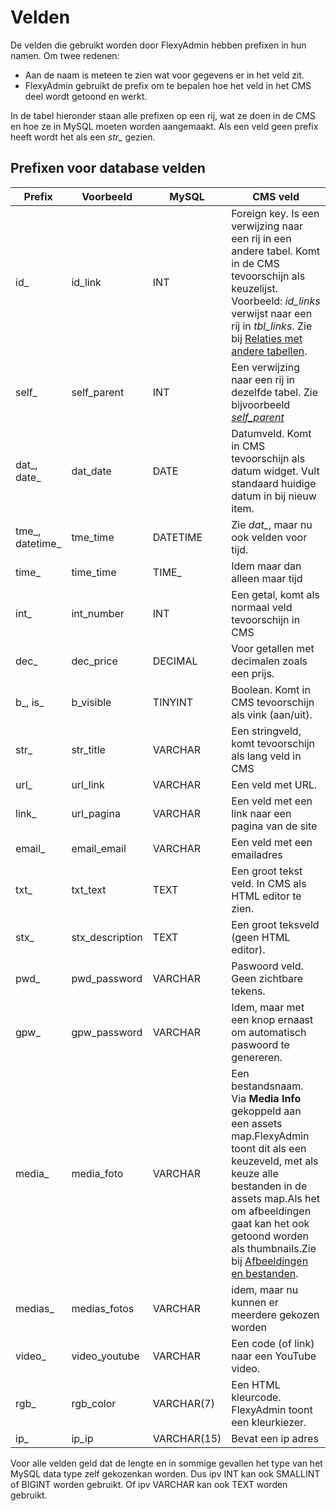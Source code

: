 # Velden

De velden die gebruikt worden door FlexyAdmin hebben prefixen in hun namen. Om twee redenen:

- Aan de naam is meteen te zien wat voor gegevens er in het veld zit.
- FlexyAdmin gebruikt de prefix om te bepalen hoe het veld in het CMS deel wordt getoond en werkt.

In de tabel hieronder staan alle prefixen op een rij, wat ze doen in de CMS en hoe ze in MySQL moeten worden aangemaakt.
Als een veld geen prefix heeft wordt het als een *str_* gezien.

Prefixen voor database velden
-----------------------------


**Prefix**      |**Voorbeeld**          |**MySQL**    |**CMS veld**   
----------------|-----------------------|-------------|---------------
id_             |id_link                |INT          |Foreign key. Is een verwijzing naar een rij in een andere tabel. Komt in de CMS tevoorschijn als keuzelijst. Voorbeeld: *id_links* verwijst naar een rij in *tbl_links*. Zie bij <a href="index.html#section_relaties">Relaties met andere tabellen</a>.
self_           |self_parent            |INT          |Een verwijzing naar een rij in dezelfde tabel. Zie bijvoorbeeld <a href="index.html#section_speciale_velden">*self_parent*</a>
dat_, date_     |dat_date               |DATE         |Datumveld. Komt in CMS tevoorschijn als datum widget. Vult standaard huidige datum in bij nieuw item.
tme_, datetime_ |tme_time               |DATETIME     |Zie *dat_*, maar nu ook velden voor tijd.
time_           |time_time              |TIME_        |Idem maar dan alleen maar tijd
int_            |int_number             |INT          |Een getal, komt als normaal veld tevoorschijn in CMS
dec_            |dec_price              |DECIMAL      |Voor getallen met decimalen zoals een prijs.
b_, is_         |b_visible              |TINYINT      |Boolean. Komt in CMS tevoorschijn als vink (aan/uit).
str_            |str_title              |VARCHAR      |Een stringveld, komt tevoorschijn als lang veld in CMS
url_            |url_link               |VARCHAR      |Een veld met URL.
link_						|url_pagina							|VARCHAR			|Een veld met een link naar een pagina van de site
email_          |email_email            |VARCHAR      |Een veld met een emailadres
txt_            |txt_text               |TEXT         |Een groot tekst veld. In CMS als HTML editor te zien.
stx_            |stx_description        |TEXT         |Een groot teksveld (geen HTML editor).
pwd_            |pwd_password           |VARCHAR      |Paswoord veld. Geen zichtbare tekens.
gpw_            |gpw_password           |VARCHAR      |Idem, maar met een knop ernaast om automatisch paswoord te genereren.
media_          |media_foto             |VARCHAR      |Een bestandsnaam. Via **Media Info** gekoppeld aan een assets map.FlexyAdmin toont dit als een keuzeveld, met als keuze alle bestanden in de assets map.Als het om afbeeldingen gaat kan het ook getoond worden als thumbnails.Zie bij <a href="index.html#section_afbeeldingen_en_bestanden">Afbeeldingen en bestanden</a>.
medias_         |medias_fotos           |VARCHAR      |idem, maar nu kunnen er meerdere gekozen worden
video_					|video_youtube					|VARCHAR			|Een code (of link) naar een YouTube video.
rgb_            |rgb_color              |VARCHAR(7)   |Een HTML kleurcode. FlexyAdmin toont een kleurkiezer.
ip_             |ip_ip                  |VARCHAR(15)  |Bevat een ip adres

Voor alle velden geld dat de lengte en in sommige gevallen het type van het MySQL data type zelf gekozenkan worden. Dus ipv INT kan ook SMALLINT of BIGINT worden gebruikt. Of ipv VARCHAR kan ook TEXT worden gebruikt.